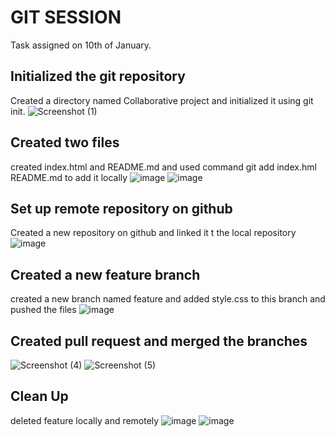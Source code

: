 # GIT SESSION
Task assigned on 10th of January.
## Initialized the git repository
Created a directory named Collaborative project and initialized it using git init.
![Screenshot (1)](https://github.com/user-attachments/assets/1905f45a-8981-4be5-9b04-899921094172)
## Created two files 
created index.html and README.md and used command git add index.hml README.md to add it locally
![image](https://github.com/user-attachments/assets/4b8ec1d4-846a-4a26-85b3-3241145ae62c)
![image](https://github.com/user-attachments/assets/c9ae5f6c-2cc7-4f05-a54d-b6ff862243f2)
## Set up remote repository on github
Created a new repository on github and linked it t the local repository
![image](https://github.com/user-attachments/assets/a4f54475-b400-4d6d-a72d-b49d1b2a6771)
## Created a new feature branch 
created a new branch named feature and added style.css to this branch and pushed the files
![image](https://github.com/user-attachments/assets/3fbcad39-71bc-48f0-aca3-1fd3baf5785c)
## Created pull request and merged the branches
![Screenshot (4)](https://github.com/user-attachments/assets/689b6d26-103e-4e48-839d-c0fe132fcc17)
![Screenshot (5)](https://github.com/user-attachments/assets/739150af-d6d8-47be-a219-30eca29186b6)
## Clean Up
deleted feature locally and remotely
![image](https://github.com/user-attachments/assets/be65815f-eb44-4240-9169-0a9cd823b0ae)
![image](https://github.com/user-attachments/assets/b25d103d-5bf3-4940-989a-180448431cbe)








